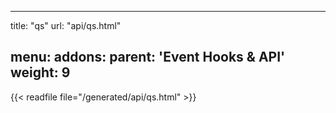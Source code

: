 
---
title: "qs"
url: "api/qs.html"

menu:
    addons:
        parent: 'Event Hooks & API'
        weight: 9
---

{{< readfile file="/generated/api/qs.html" >}}
